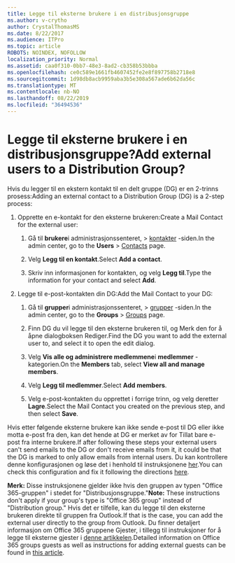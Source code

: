 ```yaml
---
title: Legge til eksterne brukere i en distribusjonsgruppe
ms.author: v-crytho
author: CrystalThomasMS
ms.date: 8/22/2017
ms.audience: ITPro
ms.topic: article
ROBOTS: NOINDEX, NOFOLLOW
localization_priority: Normal
ms.assetid: caa0f310-0bb7-48e3-8ad2-cb358b53bbba
ms.openlocfilehash: ce0c589e1661fb4607452fe2e8f897758b2718e8
ms.sourcegitcommit: 1d98db8acb9959aba3b5e308a567ade6b62da56c
ms.translationtype: MT
ms.contentlocale: nb-NO
ms.lasthandoff: 08/22/2019
ms.locfileid: "36494536"
---
```

# <a name="add-external-users-to-a-distribution-group"></a><span data-ttu-id="f4588-102">Legge til eksterne brukere i en distribusjonsgruppe?</span><span class="sxs-lookup"><span data-stu-id="f4588-102">Add external users to a Distribution Group?</span></span>

<span data-ttu-id="f4588-103">Hvis du legger til en ekstern kontakt til en delt gruppe (DG) er en 2-trinns prosess:</span><span class="sxs-lookup"><span data-stu-id="f4588-103">Adding an external contact to a Distribution Group (DG) is a 2-step process:</span></span>
  
1. <span data-ttu-id="f4588-104">Opprette en e-kontakt for den eksterne brukeren:</span><span class="sxs-lookup"><span data-stu-id="f4588-104">Create a Mail Contact for the external user:</span></span>
    
    1. <span data-ttu-id="f4588-105">Gå til **brukere**i administrasjonssenteret, > [kontakter](https://admin.microsoft.com/adminportal/home#/Contact) -siden.</span><span class="sxs-lookup"><span data-stu-id="f4588-105">In the admin center, go to the **Users** > [Contacts](https://admin.microsoft.com/adminportal/home#/Contact) page.</span></span> 
    
    2. <span data-ttu-id="f4588-106">Velg **Legg til en kontakt**.</span><span class="sxs-lookup"><span data-stu-id="f4588-106">Select **Add a contact**.</span></span>
    
    3. <span data-ttu-id="f4588-107">Skriv inn informasjonen for kontakten, og velg **Legg til**.</span><span class="sxs-lookup"><span data-stu-id="f4588-107">Type the information for your contact and select **Add**.</span></span>
    
2. <span data-ttu-id="f4588-108">Legge til e-post-kontakten din DG:</span><span class="sxs-lookup"><span data-stu-id="f4588-108">Add the Mail Contact to your DG:</span></span>
    
    1. <span data-ttu-id="f4588-109">Gå til **grupper**i administrasjonssenteret, > [grupper](https://admin.microsoft.com/adminportal/home#/groups) -siden.</span><span class="sxs-lookup"><span data-stu-id="f4588-109">In the admin center, go to the **Groups** > [Groups](https://admin.microsoft.com/adminportal/home#/groups) page.</span></span> 
    
    2. <span data-ttu-id="f4588-110">Finn DG du vil legge til den eksterne brukeren til, og Merk den for å åpne dialogboksen Rediger.</span><span class="sxs-lookup"><span data-stu-id="f4588-110">Find the DG you want to add the external user to, and select it to open the edit dialog.</span></span>
    
    3. <span data-ttu-id="f4588-111">Velg **Vis alle og administrere medlemmene**i **medlemmer** -kategorien.</span><span class="sxs-lookup"><span data-stu-id="f4588-111">On the **Members** tab, select **View all and manage members**.</span></span> 
    
    4. <span data-ttu-id="f4588-112">Velg **Legg til medlemmer**.</span><span class="sxs-lookup"><span data-stu-id="f4588-112">Select **Add members**.</span></span>
    
    5. <span data-ttu-id="f4588-113">Velg e-post-kontakten du opprettet i forrige trinn, og velg deretter **Lagre**.</span><span class="sxs-lookup"><span data-stu-id="f4588-113">Select the Mail Contact you created on the previous step, and then select **Save**.</span></span>
    
<span data-ttu-id="f4588-114">Hvis etter følgende eksterne brukere kan ikke sende e-post til DG eller ikke motta e-post fra den, kan det hende at DG er merket av for Tillat bare e-post fra interne brukere.</span><span class="sxs-lookup"><span data-stu-id="f4588-114">If after following these steps your external users can't send emails to the DG or don't receive emails from it, it could be that the DG is marked to only allow emails from internal users.</span></span> <span data-ttu-id="f4588-115">Du kan kontrollere denne konfigurasjonen og løse det i henhold til instruksjonene [her](https://support.office.com/article/Fix-email-delivery-issues-for-error-code-5-7-133-in-Office-365-991abc19-7756-438f-abcb-39f69b80f284.aspx).</span><span class="sxs-lookup"><span data-stu-id="f4588-115">You can check this configuration and fix it following the directions [here](https://support.office.com/article/Fix-email-delivery-issues-for-error-code-5-7-133-in-Office-365-991abc19-7756-438f-abcb-39f69b80f284.aspx).</span></span>
  
 <span data-ttu-id="f4588-116">**Merk:** Disse instruksjonene gjelder ikke hvis den gruppen av typen "Office 365-gruppen" i stedet for "Distribusjonsgruppe."</span><span class="sxs-lookup"><span data-stu-id="f4588-116">**Note:** These instructions don't apply if your group's type is "Office 365 group" instead of "Distribution group."</span></span> <span data-ttu-id="f4588-117">Hvis det er tilfelle, kan du legge til den eksterne brukeren direkte til gruppen fra Outlook.</span><span class="sxs-lookup"><span data-stu-id="f4588-117">If that is the case, you can add the external user directly to the group from Outlook.</span></span> <span data-ttu-id="f4588-118">Du finner detaljert informasjon om Office 365 gruppene Gjester, i tillegg til instruksjoner for å legge til eksterne gjester i [denne artikkelen](https://support.office.com/article/Guest-access-in-Office-365-Groups-bfc7a840-868f-4fd6-a390-f347bf51aff6.aspx).</span><span class="sxs-lookup"><span data-stu-id="f4588-118">Detailed information on Office 365 groups guests as well as instructions for adding external guests can be found in [this article](https://support.office.com/article/Guest-access-in-Office-365-Groups-bfc7a840-868f-4fd6-a390-f347bf51aff6.aspx).</span></span>
  